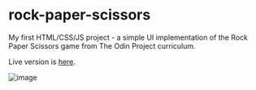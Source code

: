 # rock-paper-scissors
My first HTML/CSS/JS project - a simple UI implementation of the Rock Paper Scissors game from The Odin Project curriculum.

Live version is [here](https://a-phu.github.io/rock-paper-scissors/).

![image](https://user-images.githubusercontent.com/46221612/151525507-877f5032-d078-48e6-8cf0-d782b78742c0.png)
